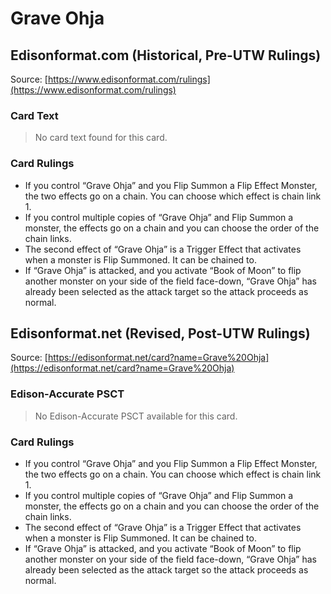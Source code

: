 # Grave Ohja

## Edisonformat.com (Historical, Pre-UTW Rulings)

Source: [https://www.edisonformat.com/rulings](https://www.edisonformat.com/rulings)

### Card Text

> No card text found for this card.

### Card Rulings

*   If you control “Grave Ohja” and you Flip Summon a Flip Effect Monster, the two effects go on a chain. You can choose which effect is chain link 1.
*   If you control multiple copies of “Grave Ohja” and Flip Summon a monster, the effects go on a chain and you can choose the order of the chain links.
*   The second effect of “Grave Ohja” is a Trigger Effect that activates when a monster is Flip Summoned. It can be chained to.
*   If “Grave Ohja” is attacked, and you activate “Book of Moon” to flip another monster on your side of the field face-down, “Grave Ohja” has already been selected as the attack target so the attack proceeds as normal.

## Edisonformat.net (Revised, Post-UTW Rulings)

Source: [https://edisonformat.net/card?name=Grave%20Ohja](https://edisonformat.net/card?name=Grave%20Ohja)

### Edison-Accurate PSCT

> No Edison-Accurate PSCT available for this card.

### Card Rulings

*   If you control “Grave Ohja” and you Flip Summon a Flip Effect Monster, the two effects go on a chain. You can choose which effect is chain link 1.
*   If you control multiple copies of “Grave Ohja” and Flip Summon a monster, the effects go on a chain and you can choose the order of the chain links.
*   The second effect of “Grave Ohja” is a Trigger Effect that activates when a monster is Flip Summoned. It can be chained to.
*   If “Grave Ohja” is attacked, and you activate “Book of Moon” to flip another monster on your side of the field face-down, “Grave Ohja” has already been selected as the attack target so the attack proceeds as normal.
            